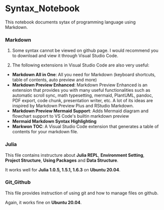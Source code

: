 # Syntax_Notebook
This notebook documents sytax of programming language using Markdown.

### **Markdown**

1. Some syntax cannot be viewed on github page. I would recommend you to download and view it through Visual Studio Code.
      
2. The following extensions in Visual Studio Code are also very useful:
- **Markdown All in One**: All you need for Markdown (keyboard shortcuts, table of contents, auto preview and more)
- **Markdown Preview Enhanced**: Markdown Preview Enhanced is an extension that provides you with many useful functionalities such as automatic scroll sync, math typesetting, mermaid, PlantUML, pandoc, PDF export, code chunk, presentation writer, etc. A lot of its ideas are inspired by Markdown Preview Plus and RStudio Markdown.
- **Markdown Preview Mermaid Support**: Adds Mermaid diagram and flowchart support to VS Code's builtin markdown preview
- **Mermaid Markdown Syntax Highlighting**
- **Markwon TOC**: A Visual Studio Code extension that generates a table of contents for your markdown file.

### **Julia**

This file contains instructure about **Julia REPL**, **Environment Setting**, **Project Structure**, **Using Packages** and **Data Structure**.

It works well for **Julia 1.0.5, 1.5.1, 1.6.3** on **Ubuntu 20.04**.

### **Git_Github**

This file provides instruction of using git and how to manage files on github.

Again, it works fine on **Ubuntu 20.04**.